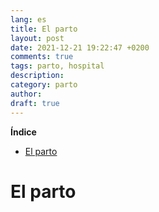 ```yaml
---
lang: es
title: El parto
layout: post
date: 2021-12-21 19:22:47 +0200
comments: true
tags: parto, hospital
description:
category: parto
author:
draft: true
---
```


**Índice**
<!-- TOC depthFrom:1 insertAnchor:true orderedList:true -->

- [El parto](#el-parto)

<!-- /TOC -->

<a id="markdown-el-parto" name="el-parto"></a>
# El parto
